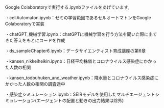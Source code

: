 Google Colaboratoryで実行する.ipynbファイルをあげています。

・cellAutomaton.ipynb：ゼミの学習範囲であるセルオートマトンをGoogle Colaboratoryで実装

・chatGPT_機械学習.ipynb：chatGPTに機械学習を行う方法を聞いた際に出てきた答えをもとにコードを作成

・ds_sampleChapter6.ipynb：データサイエンティスト育成講座の第6章

・kansen_nikkeiheikin.ipynb：日経平均株価とコロナウイルス感染症にかかった人数の相関

・kansen_todouhuken_and_weather.ipynb：降水量とコロナウイルス感染症にかかった人数の相関の調査途中

・感染症シミュレーション.ipynb：SEIRモデルを使用したマルチエージェントシミュレーション(エージェントの配置と動きの出力結果は除外)
